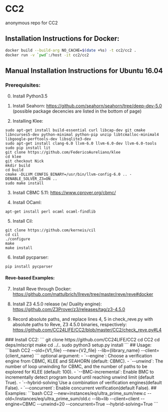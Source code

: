 # CC2
anonymous repo for CC2 

## Installation Instructions for Docker:
```bash
docker build --build-arg NO_CACHE=$(date +%s) -t cc2/cc2 .
docker run -v `pwd`:/host -it cc2/cc2
```

## Manual Installation Instructions for Ubuntu 16.04
### Prerequisites:
0. Install Python3.5

1. Install Seahorn: https://github.com/seahorn/seahorn/tree/deep-dev-5.0 (possible package decencies are listed in 
the bottom of page)

2.  Installing Klee:
```
sudo apt-get install build-essential curl libcap-dev git cmake libncurses5-dev python-minimal python-pip unzip libtcmalloc-minimal4 libgoogle-perftools-dev libsqlite3-dev
sudo apt-get install clang-6.0 llvm-6.0 llvm-6.0-dev llvm-6.0-tools
sudo pip install lit
git clone https://github.com/FedericoAureliano/klee
cd klee
git checkout Nick
mkdir build
cd build
cmake -DLLVM_CONFIG_BINARY=/usr/bin/llvm-config-6.0 .. -DENABLE_SOLVER_Z3=ON ..
sudo make install
```

3. Install CBMC 5.11: https://www.cprover.org/cbmc/

4. Install OCaml:
```
apt-get install perl ocaml ocaml-findlib
```

5. Install Cil: 
```
git clone https://github.com/kerneis/cil
cd cil
./configure
make
make install
```

6. Install pycparser: 
```
pip install pycparser
```

#### Reve-based Examples:
7. Install Reve through Docker: https://github.com/mattulbrich/llreve/tree/master/reve/reve#docker

8. Install Z3 4.5.0 release (w/ Duality engine):  https://github.com/Z3Prover/z3/releases/tag/z3-4.5.0

9. Record absolute paths, and replace lines 4, 5 in check_reve.py with absolute paths to Reve, Z3 4.5.0 binaries, respectively:  https://github.com/CC24LIFE/CC2/blob/master/CC2/check_reve.py#L4

<!-- 10. Clone pycparser (https://github.com/eliben/pycparser/) and replace lines 1837, 1840 with absolute local path to "pycparser/utils/fake_libc_include": https://github.com/CC24LIFE/CC2/blob/master/CC2/checker_simple.py#L1837 --!>

### Install CC2:
```
git clone https://github.com/CC24LIFE/CC2
cd CC2
cd deps/mlscript
make 
cd ../..
sudo python3 setup.py install
```

## Usage:
```bash
CC2 --old={V1_file} --new={V2_file} --lib={library_name} --client={client_name}
```
optional argument:
- `--engine`: Choose a verification engine from CBMC, KLEE and SEAHORN (default: CBMC).
- `--unwind`: The number of loop unwinding for CBMC, and the number of paths to be explored for KLEE (default: 100). 
- `--BMC-incremental`: Enable BMC to incrementally detect program bound until reaching unwind limit (default True).
- `--hybrid-solving`Use a combination of verification engines(default False).
- `--concurrent`: Enable concurrent verification(default False).

## Examples:
```bash
CC2 --new=instances/eq/ultra_prime_sum/new.c --old=/instances/eq/ultra_prime_sum/old.c --lib=lib --client=client --engine=CBMC --unwind=20 --concurrent=True --hybrid-solving=True 
```
